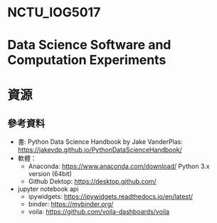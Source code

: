 # NCTU_IOG5017
# Data Science Software and Computation Experiments

# 資源
## 參考資料
* 書: Python Data Science Handbook by Jake VanderPlas: https://jakevdp.github.io/PythonDataScienceHandbook/
* 軟體： 
    * Anaconda: https://www.anaconda.com/download/  Python 3.x version (64bit)
    * Github Dektop: https://desktop.github.com/
* jupyter notebook api
   * ipywidgets: https://ipywidgets.readthedocs.io/en/latest/
   * binder: https://mybinder.org/
   * voila: https://github.com/voila-dashboards/voila




